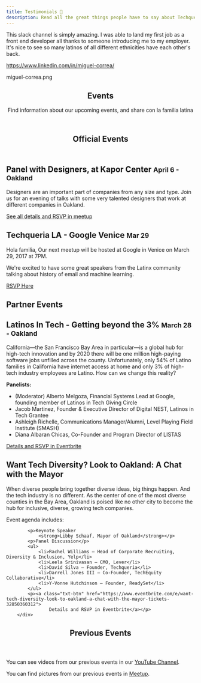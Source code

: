 ```yaml
---
title: Testimonials 💛️
description: Read all the great things people have to say about Techqueria!
---
```


This slack channel is simply amazing. I was able to land my first job as a
front end developer all thanks to someone introducing me to my employer. It's
nice to see so many latinos of all different ethnicities have each other's
back.

https://www.linkedin.com/in/miguel-correa/

miguel-correa.png

<section class="dark-bg img-bg-soft img-bg" style="background-image: url(/images/photos/events.jpg);">
    <div class="container">
        <div class="row">
            <div class="col-md-8 col-sm-9 inner center-block text-center aos-init aos-animate" data-aos="fade-up">
                <header>
                    <h1>Events</h1>
                    <p>Find information about our upcoming events, and share con la familia latina</p>
                </header>
            </div>
        </div>
    </div>
</section>
<section>
    <div class="container">
        <header>
            <h1>Official Events</h1>
        </header>
        <div class="row event">
            <h2>Panel with Designers, at Kapor Center <small>April 6 - Oakland</small></h2>
            <div class="col-sm-10 col-md-8">
                <p>
                    Designers are an important part of companies from any size
                    and type. Join us for an evening of talks with some very
                    talented designers that work at different companies in
                    Oakland.
                </p>
                <p><a class="txt-btn" href="https://www.meetup.com/Latinos-in-Tech-Bay-Area/events/237768494/">
                    See all details and RSVP in meetup
                </a></p>
            </div>
        </div>
        <div class="row event">
            <h2>Techqueria LA - Google Venice <small>Mar 29</small></h2>
            <div class="col-sm-10 col-md-8">
                <p>
                    Hola familia,
                    Our next meetup will be hosted at Google in Venice on March 29, 2017 at 7PM.
                </p>
                <p>
                    We're excited to have some great speakers from the Latinx community talking about history of email and machine learning.
                </p>
                <p><a class="txt-btn" href="https://www.eventbrite.com/e/techqueria-la-march-2017-meetup-tickets-32802779998/">
                    RSVP Here
                </a></p>
            </div>
        </div>
    </div>
</section>
<section>
    <div class="container">
        <h1>Partner Events</h1>
        <div class="row event">
            <h2>Latinos In Tech - Getting beyond the 3% <small>March 28 - Oakland</small></h2>
            <p>
                California—the San Francisco Bay Area in particular—is a global hub for
                high-tech innovation and by 2020 there will be one million high-paying software
                jobs unfilled across the county. Unfortunately, only 54% of Latino families in
                California have internet access at home and only 3% of high-tech industry
                employees are Latino. How can we change this reality?
            </p>
            <p><strong>Panelists:</strong></p>
            <ul>
                <li>(Moderator) Alberto Melgoza, Financial Systems Lead at Google, founding member of Latinos in Tech Giving Circle</li>
                <li>Jacob Martinez, Founder &amp; Executive Director of Digital NEST, Latinos in Tech Grantee</li>
                <li>Ashleigh Richelle, Communications Manager/Alumni, Level Playing Field Institute (SMASH)</li>
                <li>Diana Albaran Chicas, Co-Founder and Program Director of LISTAS</li>
            </ul>
            <p><a class="txt-btn" href="https://www.eventbrite.com/e/latinos-in-tech-getting-beyond-the-3-tickets-32340530397">
                    Details and RSVP in Eventbrite</a></p>
        </div>
        <div class="row event">
            <h2>Want Tech Diversity? Look to Oakland: A Chat with the Mayor</h2>
            <p>
              When diverse people bring together diverse ideas, big things
              happen. And the tech industry is no different. As the center of
              one of the most diverse counties in the Bay Area, Oakland is
              poised like no other city to become the hub for inclusive,
              diverse, growing tech companies.
            </p>
            <p>Event agenda includes:</p>

            <p>Keynote Speaker
                <strong>Libby Schaaf, Mayor of Oakland</strong></p>
            <p>Panel Discussion</p>
            <ul>
                <li>Rachel Williams — Head of Corporate Recruiting, Diversity & Inclusion, Yelp</li>
                <li>Leela Srinivasan — CMO, Lever</li>
                <li>David Silva — Founder, Techqueria</li>
                <li>Darrell Jones III — Co-Founder, TechEquity Collaborative</li>
                <li>Y-Vonne Hutchinson — Founder, ReadySet</li>
            </ul>
            <p><a class="txt-btn" href="https://www.eventbrite.com/e/want-tech-diversity-look-to-oakland-a-chat-with-the-mayor-tickets-32850360312">
                    Details and RSVP in Eventbrite</a></p>
        </div>

  </div>
</section>
<section class="previous">
    <div class="container">
        <header>
            <h1>Previous Events</h1>
        </header>
        <div class="row">
          <p>You can see videos from our previous events in our <a href="https://www.youtube.com/channel/UCUhXR0BOgyqrS1E_Sr4PVjQ">
              YouTube Channel</a>.</p>
          <p>You can find pictures from our previous events in <a href="https://www.meetup.com/Latinos-in-Tech-Bay-Area/photos/">Meetup</a>.</p>
        </div>
    </div>
</section>
